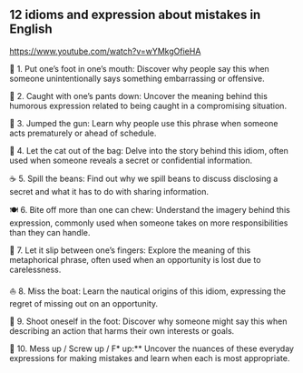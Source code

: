 
## 12 idioms and expression about mistakes in English 

https://www.youtube.com/watch?v=wYMkgOfieHA


👣 1. Put one’s foot in one’s mouth: Discover why people say this when someone unintentionally says something embarrassing or offensive.

👖 2. Caught with one’s pants down: Uncover the meaning behind this humorous expression related to being caught in a compromising situation.

🔫 3. Jumped the gun: Learn why people use this phrase when someone acts prematurely or ahead of schedule.

👜 4. Let the cat out of the bag: Delve into the story behind this idiom, often used when someone reveals a secret or confidential information.

☕ 5. Spill the beans: Find out why we spill beans to discuss disclosing a secret and what it has to do with sharing information.

🍽️ 6. Bite off more than one can chew: Understand the imagery behind this expression, commonly used when someone takes on more responsibilities than they can handle.

👐 7. Let it slip between one’s fingers: Explore the meaning of this metaphorical phrase, often used when an opportunity is lost due to carelessness.

⛵ 8. Miss the boat: Learn the nautical origins of this idiom, expressing the regret of missing out on an opportunity.

🦶 9. Shoot oneself in the foot: Discover why someone might say this when describing an action that harms their own interests or goals.

🤯 10. Mess up / Screw up / F* up:** Uncover the nuances of these everyday expressions for making mistakes and learn when each is most appropriate.


